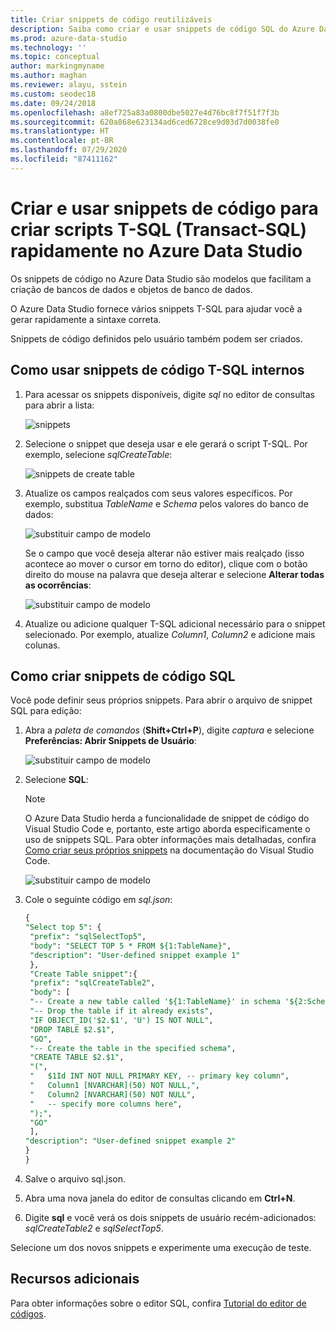 ```yaml
---
title: Criar snippets de código reutilizáveis
description: Saiba como criar e usar snippets de código SQL do Azure Data Studio, que facilitam a criação de bancos de dados e objetos de banco de dados.
ms.prod: azure-data-studio
ms.technology: ''
ms.topic: conceptual
author: markingmyname
ms.author: maghan
ms.reviewer: alayu, sstein
ms.custom: seodec18
ms.date: 09/24/2018
ms.openlocfilehash: a8ef725a83a0800dbe5027e4d76bc8f7f51f7f3b
ms.sourcegitcommit: 620a868e623134ad6ced6728ce9d03d7d0038fe0
ms.translationtype: HT
ms.contentlocale: pt-BR
ms.lasthandoff: 07/29/2020
ms.locfileid: "87411162"
---
```

# <a name="create-and-use-code-snippets-to-quickly-create-transact-sql-t-sql-scripts-in-azure-data-studio"></a>Criar e usar snippets de código para criar scripts T-SQL (Transact-SQL) rapidamente no Azure Data Studio

Os snippets de código no Azure Data Studio são modelos que facilitam a criação de bancos de dados e objetos de banco de dados. 

O Azure Data Studio fornece vários snippets T-SQL para ajudar você a gerar rapidamente a sintaxe correta. 

Snippets de código definidos pelo usuário também podem ser criados.

## <a name="using-built-in-t-sql-code-snippets"></a>Como usar snippets de código T-SQL internos

1. Para acessar os snippets disponíveis, digite *sql* no editor de consultas para abrir a lista:

   ![snippets](media/code-snippets/sql-snippets.png)

1. Selecione o snippet que deseja usar e ele gerará o script T-SQL. Por exemplo, selecione *sqlCreateTable*:

   ![snippets de create table](media/code-snippets/create-table.png)

1. Atualize os campos realçados com seus valores específicos. Por exemplo, substitua *TableName* e *Schema* pelos valores do banco de dados:

   ![substituir campo de modelo](media/code-snippets/table-from-snippet.png)

   Se o campo que você deseja alterar não estiver mais realçado (isso acontece ao mover o cursor em torno do editor), clique com o botão direito do mouse na palavra que deseja alterar e selecione **Alterar todas as ocorrências**:

   ![substituir campo de modelo](media/code-snippets/change-all.png)

1. Atualize ou adicione qualquer T-SQL adicional necessário para o snippet selecionado. Por exemplo, atualize *Column1*, *Column2* e adicione mais colunas.


 
## <a name="creating-sql-code-snippets"></a>Como criar snippets de código SQL 

Você pode definir seus próprios snippets. Para abrir o arquivo de snippet SQL para edição:

1. Abra a *paleta de comandos* (**Shift+Ctrl+P**), digite *captura* e selecione **Preferências: Abrir Snippets de Usuário**:

   ![substituir campo de modelo](media/code-snippets/user-snippets.png)

1. Selecione **SQL**:

   > [!NOTE]
   > O Azure Data Studio herda a funcionalidade de snippet de código do Visual Studio Code e, portanto, este artigo aborda especificamente o uso de snippets SQL. Para obter informações mais detalhadas, confira [Como criar seus próprios snippets](https://code.visualstudio.com/docs/editor/userdefinedsnippets) na documentação do Visual Studio Code. 

   ![substituir campo de modelo](media/code-snippets/select-sql.png)

1. Cole o seguinte código em *sql.json*:

   ```sql
   {
   "Select top 5": {
    "prefix": "sqlSelectTop5",
    "body": "SELECT TOP 5 * FROM ${1:TableName}",
    "description": "User-defined snippet example 1"
    },
    "Create Table snippet":{
    "prefix": "sqlCreateTable2",
    "body": [
    "-- Create a new table called '${1:TableName}' in schema '${2:SchemaName}'",
    "-- Drop the table if it already exists",
    "IF OBJECT_ID('$2.$1', 'U') IS NOT NULL",
    "DROP TABLE $2.$1",
    "GO",
    "-- Create the table in the specified schema",
    "CREATE TABLE $2.$1",
    "(",
    "   $1Id INT NOT NULL PRIMARY KEY, -- primary key column",
    "   Column1 [NVARCHAR](50) NOT NULL,",
    "   Column2 [NVARCHAR](50) NOT NULL",
    "   -- specify more columns here",
    ");",
    "GO"
    ],
   "description": "User-defined snippet example 2"
   }
   }
   ```

1. Salve o arquivo sql.json.
1. Abra uma nova janela do editor de consultas clicando em **Ctrl+N**.
2. Digite **sql** e você verá os dois snippets de usuário recém-adicionados: *sqlCreateTable2* e *sqlSelectTop5*.

Selecione um dos novos snippets e experimente uma execução de teste.


## <a name="additional-resources"></a>Recursos adicionais

Para obter informações sobre o editor SQL, confira [Tutorial do editor de códigos](tutorial-sql-editor.md).

